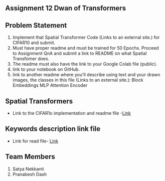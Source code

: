 ## Assignment 12  Dwan of Transformers

## Problem Statement

1. Implement that Spatial Transformer Code (Links to an external site.) for CIFAR10 and submit.
2. Must have proper readme and must be trained for 50 Epochs. Proceed to Assignment QnA and submit a link to README on what Spatial Transfomer does. 
3. The readme must also have the link to your Google Colab file (public). 
4. link to your notebook on GitHub. 
5. link to another readme where you'll describe using text and your drawn images, the classes in this file (Links to an external site.):
            Block
            Embeddings
            MLP
            Attention
            Encoder

## Spatial Transformers
- Link to the CIFAR1o implementation and readme file -[Link](https://github.com/satyaNekkantiCompVison/ExtensiveVisionAI/tree/main/S12_TheDwanofTransformers/SpatialTransformers)

## Keywords description link file
- Link for read file- [Link](https://github.com/satyaNekkantiCompVison/ExtensiveVisionAI/blob/main/S12_TheDwanofTransformers/ViT/Readme.MD)


## Team Members
1. Satya Nekkanti
2. Pranabesh Dash

